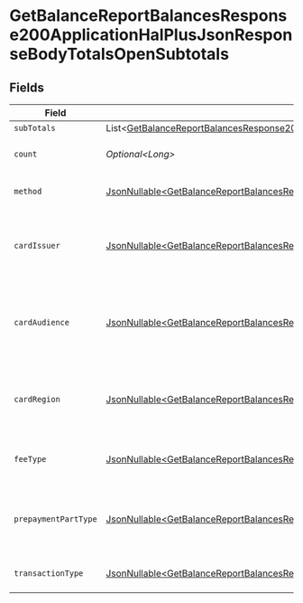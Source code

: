 # GetBalanceReportBalancesResponse200ApplicationHalPlusJsonResponseBodyTotalsOpenSubtotals


## Fields

| Field                                                                                                                                                                                                                                            | Type                                                                                                                                                                                                                                             | Required                                                                                                                                                                                                                                         | Description                                                                                                                                                                                                                                      | Example                                                                                                                                                                                                                                          |
| ------------------------------------------------------------------------------------------------------------------------------------------------------------------------------------------------------------------------------------------------ | ------------------------------------------------------------------------------------------------------------------------------------------------------------------------------------------------------------------------------------------------ | ------------------------------------------------------------------------------------------------------------------------------------------------------------------------------------------------------------------------------------------------ | ------------------------------------------------------------------------------------------------------------------------------------------------------------------------------------------------------------------------------------------------ | ------------------------------------------------------------------------------------------------------------------------------------------------------------------------------------------------------------------------------------------------ |
| `subTotals`                                                                                                                                                                                                                                      | List\<[GetBalanceReportBalancesResponse200ApplicationHalPlusJsonResponseBodyTotalsOpenPendingSubTotals](../../models/operations/GetBalanceReportBalancesResponse200ApplicationHalPlusJsonResponseBodyTotalsOpenPendingSubTotals.md)>             | :heavy_minus_sign:                                                                                                                                                                                                                               | N/A                                                                                                                                                                                                                                              |                                                                                                                                                                                                                                                  |
| `count`                                                                                                                                                                                                                                          | *Optional\<Long>*                                                                                                                                                                                                                                | :heavy_minus_sign:                                                                                                                                                                                                                               | Number of transactions of this type                                                                                                                                                                                                              | 50                                                                                                                                                                                                                                               |
| `method`                                                                                                                                                                                                                                         | [JsonNullable\<GetBalanceReportBalancesResponse200ApplicationHalPlusJsonResponseBodyTotalsOpenMethod>](../../models/operations/GetBalanceReportBalancesResponse200ApplicationHalPlusJsonResponseBodyTotalsOpenMethod.md)                         | :heavy_minus_sign:                                                                                                                                                                                                                               | Payment type of the transactions                                                                                                                                                                                                                 | creditcard                                                                                                                                                                                                                                       |
| `cardIssuer`                                                                                                                                                                                                                                     | [JsonNullable\<GetBalanceReportBalancesResponse200ApplicationHalPlusJsonResponseBodyTotalsOpenCardIssuer>](../../models/operations/GetBalanceReportBalancesResponse200ApplicationHalPlusJsonResponseBodyTotalsOpenCardIssuer.md)                 | :heavy_minus_sign:                                                                                                                                                                                                                               | In case of payments transactions with card, the card issuer will be available                                                                                                                                                                    | amex                                                                                                                                                                                                                                             |
| `cardAudience`                                                                                                                                                                                                                                   | [JsonNullable\<GetBalanceReportBalancesResponse200ApplicationHalPlusJsonResponseBodyTotalsOpenCardAudience>](../../models/operations/GetBalanceReportBalancesResponse200ApplicationHalPlusJsonResponseBodyTotalsOpenCardAudience.md)             | :heavy_minus_sign:                                                                                                                                                                                                                               | In case of payments trnsactions with card, the card audience will be available.                                                                                                                                                                  | other                                                                                                                                                                                                                                            |
| `cardRegion`                                                                                                                                                                                                                                     | [JsonNullable\<GetBalanceReportBalancesResponse200ApplicationHalPlusJsonResponseBodyTotalsOpenCardRegion>](../../models/operations/GetBalanceReportBalancesResponse200ApplicationHalPlusJsonResponseBodyTotalsOpenCardRegion.md)                 | :heavy_minus_sign:                                                                                                                                                                                                                               | In case of payments transactions with card, the card region will be available.                                                                                                                                                                   | domestic                                                                                                                                                                                                                                         |
| `feeType`                                                                                                                                                                                                                                        | [JsonNullable\<GetBalanceReportBalancesResponse200ApplicationHalPlusJsonResponseBodyTotalsOpenFeeType>](../../models/operations/GetBalanceReportBalancesResponse200ApplicationHalPlusJsonResponseBodyTotalsOpenFeeType.md)                       | :heavy_minus_sign:                                                                                                                                                                                                                               | Present when the transaction represents a fee.                                                                                                                                                                                                   | payment-fee                                                                                                                                                                                                                                      |
| `prepaymentPartType`                                                                                                                                                                                                                             | [JsonNullable\<GetBalanceReportBalancesResponse200ApplicationHalPlusJsonResponseBodyTotalsOpenPrepaymentPartType>](../../models/operations/GetBalanceReportBalancesResponse200ApplicationHalPlusJsonResponseBodyTotalsOpenPrepaymentPartType.md) | :heavy_minus_sign:                                                                                                                                                                                                                               | Prepayment part: fee itself, reimbursement, discount, VAT or rounding compensation.                                                                                                                                                              | fee                                                                                                                                                                                                                                              |
| `transactionType`                                                                                                                                                                                                                                | [JsonNullable\<GetBalanceReportBalancesResponse200ApplicationHalPlusJsonResponseBodyTotalsOpenTransactionType>](../../models/operations/GetBalanceReportBalancesResponse200ApplicationHalPlusJsonResponseBodyTotalsOpenTransactionType.md)       | :heavy_minus_sign:                                                                                                                                                                                                                               | Represents the transaction type                                                                                                                                                                                                                  | payment                                                                                                                                                                                                                                          |